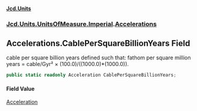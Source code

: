 #### [Jcd.Units](index 'index')
### [Jcd.Units.UnitsOfMeasure.Imperial](Jcd.Units.UnitsOfMeasure.Imperial 'Jcd.Units.UnitsOfMeasure.Imperial').[Accelerations](Accelerations 'Jcd.Units.UnitsOfMeasure.Imperial.Accelerations')

## Accelerations.CablePerSquareBillionYears Field

cable per square billion years defined such that: fathom per square million years = cable/Gyr² ×
(100.0)/((1000.0)*(1000.0)).

```csharp
public static readonly Acceleration CablePerSquareBillionYears;
```

#### Field Value
[Acceleration](Acceleration 'Jcd.Units.UnitTypes.Acceleration')
